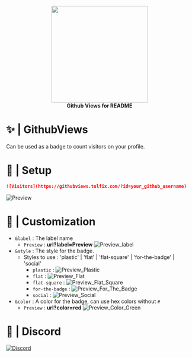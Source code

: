 <p align="center">
  <a href="https://tolfix.com/" target="_blank"><img width="260" src="https://cdn.tolfix.com/images/TX-Small.png"></a>
  <br/>
  <strong>Github Views for README</strong>
</p>

# ✨ | GithubViews
Can be used as a badge to count visitors on your profile.

# 📔 | Setup
```md
![Visitors](https://githubviews.tolfix.com/?id=your_github_username)
```
![Preview](https://githubviews.tolfix.com/?id=djawduihii3y893712jkakdhauwdi)

# 🎨 | Customization
- `&label` : The label name
  - `Preview` : **url?label=Preview** ![Preview_label](https://githubviews.tolfix.com/?id=djawduihii3y893712jkakdhauwdi&label=Preview)
- `&style` : The style for the badge.
  - Styles to use : 'plastic' | 'flat' | 'flat-square' | 'for-the-badge' | 'social' 
    - `plastic` : ![Preview_Plastic](https://githubviews.tolfix.com/?id=djawduihii3y893712jkakdhauwdi&style=plastic)
    - `flat` : ![Preview_Flat](https://githubviews.tolfix.com/?id=djawduihii3y893712jkakdhauwdi&style=flat)
    - `flat-square` : ![Preview_Flat_Square](https://githubviews.tolfix.com/?id=djawduihii3y893712jkakdhauwdi&style=flat-square)
    - `for-the-badge` : ![Preview_For_The_Badge](https://githubviews.tolfix.com/?id=djawduihii3y893712jkakdhauwdi&style=for-the-badge)
    - `social` : ![Preview_Social](https://githubviews.tolfix.com/?id=djawduihii3y893712jkakdhauwdi&style=social)
- `&color` : A color for the badge, can use hex colors without `#`
  - `Preview` : **url?color=red** ![Preview_Color_Green](https://githubviews.tolfix.com/?id=djawduihii3y893712jkakdhauwdi&color=red)

# 🔮 | Discord
[![Discord](https://discord.com/api/guilds/833438897484595230/widget.png?style=banner4)](https://discord.tolfix.com/)
